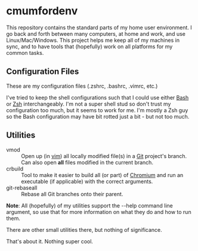 cmumfordenv
===========

This repository contains the standard parts of my home user environment. I go back and forth between many computers, at home and work, and use Linux/Mac/Windows. This project helps me keep all of my machines in sync, and to have tools that (hopefully) work on all platforms for my common tasks.

Configuration Files
-------------------------
These are my configuration files (.zshrc, .bashrc, .vimrc, etc.)

I've tried to keep the shell configurations such that I could use either [Bash](http://www.gnu.org/software/bash/bash.html) or [Zsh](http://www.zsh.org/) interchangeably.
I'm not a super shell stud so don't trust my configuration too much, but it seems to work for me.
I'm mostly a Zsh guy so the Bash configuration may have bit rotted just a bit - but not too much.

Utilities
-------------------------
<dl>
  <dt>vmod</dt>
  <dd>Open up (in <a href="http://www.vim.org/">vim</a>) all locally modified file(s) in a <a href="http://git-scm.com/">Git</a> project's branch. Can also open <b>all</b> files modified in the current branch.</dd>
  <dt>crbuild</dt>
  <dd>Tool to make it easier to build all (or part) of <a href="http://www.chromium.org/Home">Chromium</a> and run an executable (if applicable) with the correct arguments.</dd>
  <dt>git-rebaseall</dt>
  <dd>Rebase all Git branches onto their parent.</dd>
</dl>

**Note**: All (hopefully) of my utilities support the --help command line argument, so use that for more information on what they do and how to run them.

There are other small utilities there, but nothing of significance.

That's about it. Nothing super cool.

